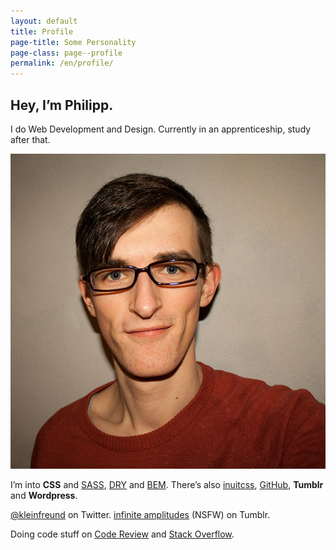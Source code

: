 ```yaml
---
layout: default
title: Profile
page-title: Some Personality
page-class: page--profile
permalink: /en/profile/
---
```

## Hey, I’m Philipp.

I do Web Development and Design. Currently in an apprenticeship, study after that.

![Philipp Rudloff](/img/ich.jpg)

I’m into __CSS__ and [SASS](http://sass-lang.com/ "Syntactically Awesome Style Sheets"), [DRY](http://csswizardry.com/2013/07/writing-dryer-vanilla-css/ "Don’t Repeat Yourself") and [BEM](http://bem.info/ "Block Element Modifier"). There’s also [inuitcss](http://inuitcss.com/), [GitHub](http://github.com/kleinfreund), __Tumblr__ and __Wordpress__.

[@kleinfreund](http://twitter.com/kleinfreund) on Twitter.
[infinite&nbsp;amplitudes](http://infiniteamplitudes.tumblr.com/) (NSFW) on Tumblr.

Doing code stuff on [Code&nbsp;Review](http://codereview.stackexchange.com/users/35408) and [Stack&nbsp;Overflow](http://stackoverflow.com/users/2036825).
